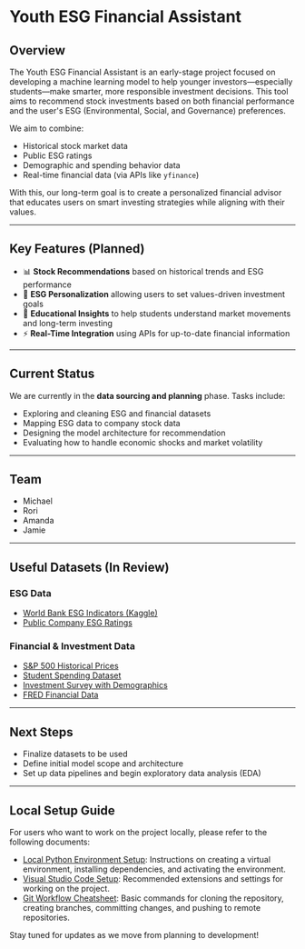 # Youth ESG Financial Assistant

## Overview

The Youth ESG Financial Assistant is an early-stage project focused on developing a machine learning model to help younger investors—especially students—make smarter, more responsible investment decisions. This tool aims to recommend stock investments based on both financial performance and the user's ESG (Environmental, Social, and Governance) preferences.

We aim to combine:

- Historical stock market data
- Public ESG ratings
- Demographic and spending behavior data
- Real-time financial data (via APIs like `yfinance`)

With this, our long-term goal is to create a personalized financial advisor that educates users on smart investing strategies while aligning with their values.

---

## Key Features (Planned)

- 📊 **Stock Recommendations** based on historical trends and ESG performance
- 🌿 **ESG Personalization** allowing users to set values-driven investment goals
- 🧠 **Educational Insights** to help students understand market movements and long-term investing
- ⚡ **Real-Time Integration** using APIs for up-to-date financial information

---

## Current Status

We are currently in the **data sourcing and planning** phase. Tasks include:

- Exploring and cleaning ESG and financial datasets
- Mapping ESG data to company stock data
- Designing the model architecture for recommendation
- Evaluating how to handle economic shocks and market volatility

---

## Team

- Michael
- Rori
- Amanda
- Jamie

---

## Useful Datasets (In Review)

### ESG Data

- [World Bank ESG Indicators (Kaggle)](https://www.kaggle.com/datasets/tunguz/environment-social-and-governance-data)
- [Public Company ESG Ratings](https://www.kaggle.com/datasets/alistairking/public-company-esg-ratings-dataset)

### Financial & Investment Data

- [S&P 500 Historical Prices](https://www.kaggle.com/datasets/camnugent/sandp500)
- [Student Spending Dataset](https://www.kaggle.com/datasets/sumanthnimmagadda/student-spending-dataset)
- [Investment Survey with Demographics](https://www.kaggle.com/datasets/sudarsan27/investment-survey-dataset)
- [FRED Financial Data](https://fred.stlouisfed.org/categories/33491)

---

## Next Steps

- Finalize datasets to be used
- Define initial model scope and architecture
- Set up data pipelines and begin exploratory data analysis (EDA)

---

## Local Setup Guide

For users who want to work on the project locally, please refer to the following documents:

- [Local Python Environment Setup](docs/setup/local_environment.md): Instructions on creating a virtual environment, installing dependencies, and activating the environment.
- [Visual Studio Code Setup](docs/setup/vscode_setup.md): Recommended extensions and settings for working on the project.
- [Git Workflow Cheatsheet](docs/setup/git_workflow.md): Basic commands for cloning the repository, creating branches, committing changes, and pushing to remote repositories.

Stay tuned for updates as we move from planning to development!